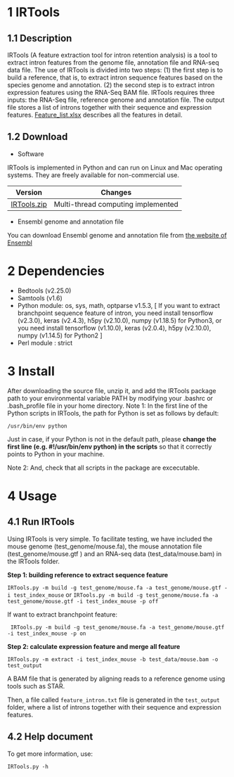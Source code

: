 # 1 IRTools
## 1.1 Description

IRTools (A feature extraction tool for intron retention analysis) is a tool to extract intron features from the genome file, annotation file and RNA-seq data file. The use of IRTools is divided into two steps: (1) the first step is to build a reference, that is, to extract intron sequence features based on the species genome and annotation. (2) the second step is to extract intron expression features using the RNA-Seq BAM file. IRTools requires three inputs: the RNA-Seq file, reference genome and annotation file. The output file stores a list of introns together with their sequence and expression features. [Feature_list.xlsx](https://github.com/genemine/IRTools/raw/master/Feature_list.xlsx) describes all the features in detail.

## 1.2 Download

- Software

IRTools is implemented in Python and can run on Linux and Mac operating systems. They are freely available for non-commercial use.

| Version        | Changes           |
| :-------------: | :----------------: |
|  [IRTools.zip](https://github.com/genemine/IRTools/archive/refs/heads/master.zip)     | Multi-thread computing implemented |



- Ensembl genome and annotation file

You can download Ensembl genome and annotation file from [the website of Ensembl](http://asia.ensembl.org/index.html "Ensembl")

# 2 Dependencies

- Bedtools (v2.25.0)
- Samtools (v1.6)
- Python module: os, sys, math, optparse v1.5.3, [ If you want to extract branchpoint sequence feature of intron, you need install tensorflow (v2.3.0), keras (v2.4.3), h5py (v2.10.0), numpy (v1.18.5) for Python3, or you need install tensorflow (v1.10.0), keras (v2.0.4), h5py (v2.10.0), numpy (v1.14.5) for Python2 ]
- Perl module : strict

# 3 Install

After downloading the source file, unzip it, and add the IRTools package path to your environmental variable PATH by modifying your .bashrc or .bash_profile file in your home directory.
Note 1: In the first line of the Python scripts in IRTools, the path for Python is set as follows by default:

`/usr/bin/env python`

Just in case, if your Python is not in the default path, please __change the first line (e.g. #!/usr/bin/env python) in the scripts__ so that it correctly points to Python in your machine.

Note 2: And, check that all scripts in the package are excecutable.

# 4 Usage
## 4.1 Run IRTools
Using IRTools is very simple. To facilitate testing, we have included the mouse genome (test_genome/mouse.fa), the mouse annotation file (test_genome/mouse.gtf ) and an RNA-seq data (test_data/mouse.bam) in the IRTools folder.

__Step 1: building reference to extract sequence feature__

` IRTools.py -m build -g test_genome/mouse.fa -a test_genome/mouse.gtf -i test_index_mouse `
or
` IRTools.py -m build -g test_genome/mouse.fa -a test_genome/mouse.gtf -i test_index_mouse -p off `

If want to extract branchpoint feature:

`  IRTools.py -m build -g test_genome/mouse.fa -a test_genome/mouse.gtf -i test_index_mouse -p on `

__Step 2: calculate expression feature and merge all feature__

` IRTools.py -m extract -i test_index_mouse -b test_data/mouse.bam -o test_output `

A BAM file that is generated by aligning reads to a reference genome using tools such as STAR.


Then, a file called ` feature_intron.txt ` file is generated in the ` test_output ` folder, where a list of introns together with their sequence and expression features. 

## 4.2 Help document
To get more information, use:

` IRTools.py -h `

